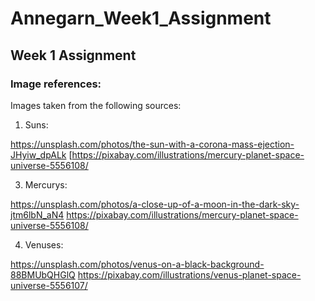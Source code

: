 # Annegarn_Week1_Assignment
## Week 1 Assignment

### Image references:

Images taken from the following sources:
1) Suns:

  https://unsplash.com/photos/the-sun-with-a-corona-mass-ejection-JHyiw_dpALk 
  [https://pixabay.com/illustrations/mercury-planet-space-universe-5556108/

3) Mercurys:

  https://unsplash.com/photos/a-close-up-of-a-moon-in-the-dark-sky-jtm6lbN_aN4
  https://pixabay.com/illustrations/mercury-planet-space-universe-5556108/

4) Venuses:

  https://unsplash.com/photos/venus-on-a-black-background-88BMUbQHGlQ
  https://pixabay.com/illustrations/venus-planet-space-universe-5556107/
   


